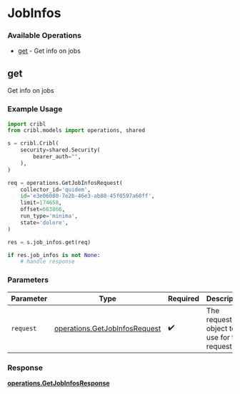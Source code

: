# JobInfos

### Available Operations

* [get](#get) - Get info on jobs

## get

Get info on jobs

### Example Usage

```python
import cribl
from cribl.models import operations, shared

s = cribl.Cribl(
    security=shared.Security(
        bearer_auth="",
    ),
)

req = operations.GetJobInfosRequest(
    collector_id='quidem',
    id='e3e06080-7e2b-46e3-ab88-45f0597a60ff',
    limit=174658,
    offset=663866,
    run_type='minima',
    state='dolore',
)

res = s.job_infos.get(req)

if res.job_infos is not None:
    # handle response
```

### Parameters

| Parameter                                                                      | Type                                                                           | Required                                                                       | Description                                                                    |
| ------------------------------------------------------------------------------ | ------------------------------------------------------------------------------ | ------------------------------------------------------------------------------ | ------------------------------------------------------------------------------ |
| `request`                                                                      | [operations.GetJobInfosRequest](../../models/operations/getjobinfosrequest.md) | :heavy_check_mark:                                                             | The request object to use for the request.                                     |


### Response

**[operations.GetJobInfosResponse](../../models/operations/getjobinfosresponse.md)**

